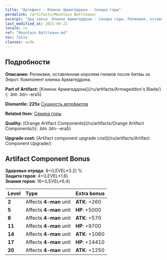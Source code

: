 ```yaml
---
title: "Артефакт - Клинок Армагеддона - Секира горы"
permalink: /artifacts/Mountain Battleaxe/
excerpt: "Эра хаоса  Клинок Армагеддона - Секира горы. Реликвия, оставленная королем гномов после битвы за Энрот. Компонент клинка Армагеддона."
last_modified_at: 2021-04-21
locale: ru
ref: "Mountain Battleaxe.md"
toc: false
classes: wide
---
```




## Подробности

 **Описание:** Реликвия, оставленная королем гномов после битвы за Энрот. Компонент клинка Армагеддона.

 **Part of Artifact:** [Клинок Армагеддона](/ru/artifacts/Armageddon's Blade/){: .btn .btn--era5}

 **Dismantle: 225x** [Сущность артефактов](/ru/Items/con_905/)

 **Related Item**: [Секира горы](/ru/Items/art_169/)

 **Quality:** [Orange Artifact Components](/ru/artifacts/Orange Artifact Components/){: .btn .btn--era5}

 **Upgrade cost:** [Artifact component upgrade cost](/ru/artifacts/Artifact Component Upgrade/)

## Artifact Component Bonus

  **Здоровье отряда**: 8+(LEVEL\*3.2) %<br/>**Защита героя**: 4+(LEVEL\*1.6)<br/>**Знания героя**: 16+(LEVEL\*6.4)

  |  Level  | Type |    Extra bonus  | 
  |:--------|:-----|:----------------| 
  | **2** | Affects **4-man** unit | **ATK**: +260 | 
  | **5** | Affects **4-man** unit | **HP**: +5000 | 
  | **8** | Affects **4-man** unit | **ATK**: +570 | 
  | **11** | Affects **4-man** unit | **HP**: +9700 | 
  | **14** | Affects **4-man** unit | **ATK**: +1060 | 
  | **17** | Affects **4-man** unit | **HP**: +14410 | 
  | **20** | Affects **4-man** unit | **ATK**: +1250 | 
